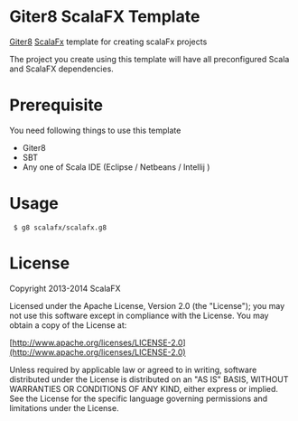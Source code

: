 Giter8 ScalaFX Template 
=======================

[Giter8](https://github.com/n8han/giter8) [ScalaFx](http://code.google.com/p/scalafx/) template for creating scalaFx projects

The project you create using this template will have  all preconfigured Scala and ScalaFX dependencies. 

Prerequisite
============
You need following things to use this template

* Giter8
* SBT
* Any one of Scala IDE (Eclipse / Netbeans / Intellij )

Usage
=====
     $ g8 scalafx/scalafx.g8

License
=======

Copyright 2013-2014 ScalaFX

Licensed under the Apache License, Version 2.0 (the "License"); you may not use this software except in compliance with the License. You may obtain a copy of the License at:

[http://www.apache.org/licenses/LICENSE-2.0](http://www.apache.org/licenses/LICENSE-2.0)

Unless required by applicable law or agreed to in writing, software distributed under the License is distributed on an "AS IS" BASIS, WITHOUT WARRANTIES OR CONDITIONS OF ANY KIND, either express or implied. See the License for the specific language governing permissions and limitations under the License.
